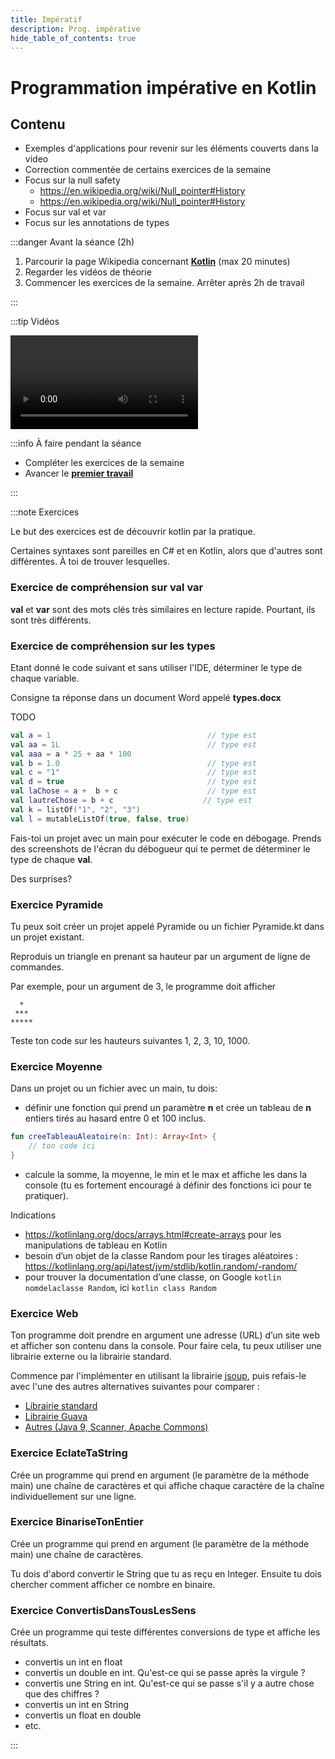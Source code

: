 ```yaml
---
title: Impératif
description: Prog. impérative
hide_table_of_contents: true
---
```


# Programmation impérative en Kotlin

## Contenu

- Exemples d'applications pour revenir sur les éléments couverts dans la video
- Correction commentée de certains exercices de la semaine
- Focus sur la null safety 
  - https://en.wikipedia.org/wiki/Null_pointer#History
  - https://en.wikipedia.org/wiki/Null_pointer#History
- Focus sur val et var
- Focus sur les annotations de types

<Row>

<Column>

:::danger Avant la séance (2h)

1. Parcourir la page Wikipedia concernant **[Kotlin](<https://fr.wikipedia.org/wiki/Kotlin_(langage)>)** (max 20 minutes)
2. Regarder les vidéos de théorie
3. Commencer les exercices de la semaine. Arrêter après 2h de travail

:::

</Column>

<Column>

:::tip Vidéos

<Video url="https://youtu.be/PSnfqJ8pW2k"/>

<Video url="https://youtu.be/kpBcxKXacZM"/>

<Video url="https://youtu.be/BzFx1dszk4I"/>

:::

</Column>

<Column>

:::info À faire pendant la séance

- Compléter les exercices de la semaine
- Avancer le **[premier travail](../tp/tp1)**

:::

</Column>

</Row>

:::note Exercices

Le but des exercices est de découvrir kotlin par la pratique.

Certaines syntaxes sont pareilles en C# et en Kotlin, alors que d'autres sont différentes. À toi de trouver lesquelles.

### Exercice de compréhension sur val var

**val** et **var** sont des mots clés très similaires en lecture rapide. Pourtant, ils sont très différents.

### Exercice de compréhension sur les types

Etant donné le code suivant et sans utiliser l'IDE, déterminer le type de chaque variable.

Consigne ta réponse dans un document Word appelé **types.docx**

TODO
```kotlin
val a = 1                                   // type est            
val aa = 1L                                 // type est
val aaa = a * 25 + aa * 100
val b = 1.0                                 // type est 
val c = "1"                                 // type est 
val d = true                                // type est
val laChose = a +  b + c                    // type est
val lautreChose = b + c                    // type est
val k = listOf("1", "2", "3")
val l = mutableListOf(true, false, true)
```

Fais-toi un projet avec un main pour exécuter le code en débogage. Prends des screenshots de l'écran du débogueur
qui te permet de déterminer le type de chaque **val**.

Des surprises?

### Exercice Pyramide

Tu peux soit créer un projet appelé Pyramide ou un fichier Pyramide.kt dans un projet existant.

Reproduis un triangle en prenant sa hauteur par un argument de ligne de commandes.

Par exemple, pour un argument de 3, le programme doit afficher
```
  *
 ***
*****
```

Teste ton code sur les hauteurs suivantes 1, 2, 3, 10, 1000.

### Exercice Moyenne

Dans un projet ou un fichier avec un main, tu dois:
- définir une fonction qui prend un paramètre **n** et crée un tableau de **n** entiers tirés au hasard entre 0 et 100 inclus.
```kotlin
fun creeTableauAleatoire(n: Int): Array<Int> {
    // ton code ici
}
```
- calcule la somme, la moyenne, le min et le max et affiche les dans la console (tu es fortement encouragé à définir des fonctions ici pour te pratiquer).

Indications
- https://kotlinlang.org/docs/arrays.html#create-arrays pour les manipulations de tableau en Kotlin
- besoin d’un objet de la classe Random pour les tirages aléatoires : https://kotlinlang.org/api/latest/jvm/stdlib/kotlin.random/-random/
- pour trouver la documentation d’une classe, on Google `kotlin nomdelaclasse Random`, ici `kotlin class Random`

### Exercice Web

Ton programme doit prendre en argument une adresse (URL) d’un site web et afficher son contenu dans la console. Pour faire cela, tu peux utiliser une librairie externe ou la librairie standard.

Commence par l'implémenter en utilisant la librairie [jsoup](https://jsoup.org/), puis refais-le avec l'une des autres alternatives suivantes pour comparer :

- [Librairie standard](http://docs.oracle.com/javase/tutorial/networking/urls/readingWriting.html)
- [Librairie Guava](https://stackoverflow.com/a/6068228/1227197)
- [Autres (Java 9, Scanner, Apache Commons)](https://www.techiedelight.com/read-contents-of-url-into-string-java/)

### Exercice EclateTaString

Crée un programme qui prend en argument (le paramètre de la méthode main) une chaîne de caractères et qui affiche chaque caractère de la chaîne individuellement sur une ligne.

### Exercice BinariseTonEntier

Crée un programme qui prend en argument (le paramètre de la méthode main) une chaîne de caractères.

Tu dois d'abord convertir le String que tu as reçu en Integer. Ensuite tu dois chercher comment afficher ce nombre en binaire.

### Exercice ConvertisDansTousLesSens

Crée un programme qui teste différentes conversions de type et affiche les résultats.

- convertis un int en float
- convertis un double en int. Qu'est-ce qui se passe après la virgule ?
- convertis une String en int. Qu'est-ce qui se passe s'il y a autre chose que des chiffres ?
- convertis un int en String
- convertis un float en double
- etc.

:::
